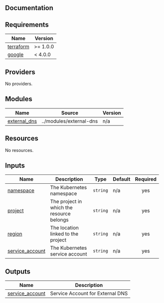 ## Documentation

<!-- BEGINNING OF PRE-COMMIT-TERRAFORM DOCS HOOK -->
## Requirements

| Name | Version |
|------|---------|
| <a name="requirement_terraform"></a> [terraform](#requirement\_terraform) | >= 1.0.0 |
| <a name="requirement_google"></a> [google](#requirement\_google) | < 4.0.0 |

## Providers

No providers.

## Modules

| Name | Source | Version |
|------|--------|---------|
| <a name="module_external_dns"></a> [external\_dns](#module\_external\_dns) | ../modules/external-dns | n/a |

## Resources

No resources.

## Inputs

| Name | Description | Type | Default | Required |
|------|-------------|------|---------|:--------:|
| <a name="input_namespace"></a> [namespace](#input\_namespace) | The Kubernetes namespace | `string` | n/a | yes |
| <a name="input_project"></a> [project](#input\_project) | The project in which the resource belongs | `string` | n/a | yes |
| <a name="input_region"></a> [region](#input\_region) | The location linked to the project | `string` | n/a | yes |
| <a name="input_service_account"></a> [service\_account](#input\_service\_account) | The Kubernetes service account | `string` | n/a | yes |

## Outputs

| Name | Description |
|------|-------------|
| <a name="output_service_account"></a> [service\_account](#output\_service\_account) | Service Account for External DNS |
<!-- END OF PRE-COMMIT-TERRAFORM DOCS HOOK -->
